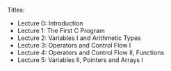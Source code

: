 Titles:

- Lecture 0: Introduction
- Lecture 1: The First C Program
- Lecture 2: Variables I and Arithmetic Types
- Lecture 3: Operators and Control Flow I
- Lecture 4: Operators and Control Flow II, Functions
- Lecture 5: Variables II, Pointers and Arrays I